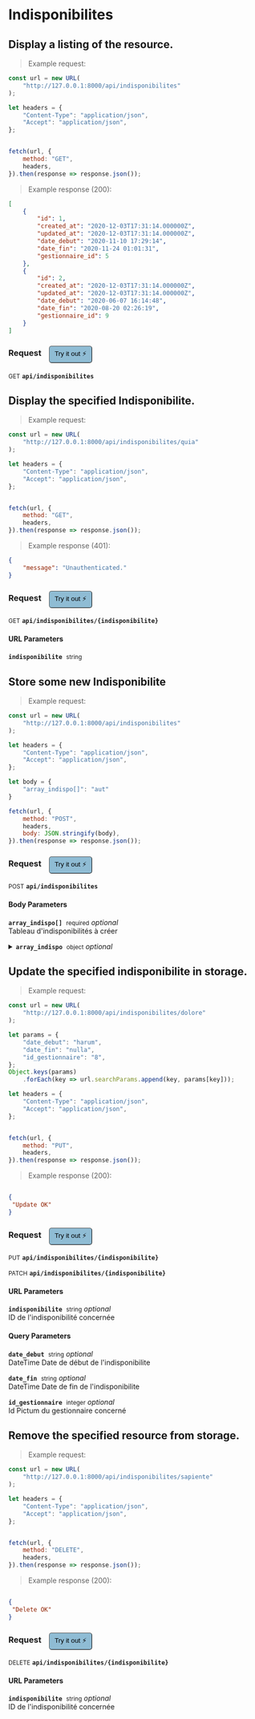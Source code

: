 # Indisponibilites


## Display a listing of the resource.




> Example request:

```javascript
const url = new URL(
    "http://127.0.0.1:8000/api/indisponibilites"
);

let headers = {
    "Content-Type": "application/json",
    "Accept": "application/json",
};


fetch(url, {
    method: "GET",
    headers,
}).then(response => response.json());
```


> Example response (200):

```json
[
    {
        "id": 1,
        "created_at": "2020-12-03T17:31:14.000000Z",
        "updated_at": "2020-12-03T17:31:14.000000Z",
        "date_debut": "2020-11-10 17:29:14",
        "date_fin": "2020-11-24 01:01:31",
        "gestionnaire_id": 5
    },
    {
        "id": 2,
        "created_at": "2020-12-03T17:31:14.000000Z",
        "updated_at": "2020-12-03T17:31:14.000000Z",
        "date_debut": "2020-06-07 16:14:48",
        "date_fin": "2020-08-20 02:26:19",
        "gestionnaire_id": 9
    }
]
```
<div id="execution-results-GETapi-indisponibilites" hidden>
    <blockquote>Received response<span id="execution-response-status-GETapi-indisponibilites"></span>:</blockquote>
    <pre class="json"><code id="execution-response-content-GETapi-indisponibilites"></code></pre>
</div>
<div id="execution-error-GETapi-indisponibilites" hidden>
    <blockquote>Request failed with error:</blockquote>
    <pre><code id="execution-error-message-GETapi-indisponibilites"></code></pre>
</div>
<form id="form-GETapi-indisponibilites" data-method="GET" data-path="api/indisponibilites" data-authed="0" data-hasfiles="0" data-headers='{"Content-Type":"application\/json","Accept":"application\/json"}' onsubmit="event.preventDefault(); executeTryOut('GETapi-indisponibilites', this);">
<h3>
    Request&nbsp;&nbsp;&nbsp;
        <button type="button" style="background-color: #8fbcd4; padding: 5px 10px; border-radius: 5px; border-width: thin;" id="btn-tryout-GETapi-indisponibilites" onclick="tryItOut('GETapi-indisponibilites');">Try it out ⚡</button>
    <button type="button" style="background-color: #c97a7e; padding: 5px 10px; border-radius: 5px; border-width: thin;" id="btn-canceltryout-GETapi-indisponibilites" onclick="cancelTryOut('GETapi-indisponibilites');" hidden>Cancel</button>&nbsp;&nbsp;
    <button type="submit" style="background-color: #6ac174; padding: 5px 10px; border-radius: 5px; border-width: thin;" id="btn-executetryout-GETapi-indisponibilites" hidden>Send Request 💥</button>
    </h3>
<p>
<small class="badge badge-green">GET</small>
 <b><code>api/indisponibilites</code></b>
</p>
</form>


## Display the specified Indisponibilite.




> Example request:

```javascript
const url = new URL(
    "http://127.0.0.1:8000/api/indisponibilites/quia"
);

let headers = {
    "Content-Type": "application/json",
    "Accept": "application/json",
};


fetch(url, {
    method: "GET",
    headers,
}).then(response => response.json());
```


> Example response (401):

```json
{
    "message": "Unauthenticated."
}
```
<div id="execution-results-GETapi-indisponibilites--indisponibilite-" hidden>
    <blockquote>Received response<span id="execution-response-status-GETapi-indisponibilites--indisponibilite-"></span>:</blockquote>
    <pre class="json"><code id="execution-response-content-GETapi-indisponibilites--indisponibilite-"></code></pre>
</div>
<div id="execution-error-GETapi-indisponibilites--indisponibilite-" hidden>
    <blockquote>Request failed with error:</blockquote>
    <pre><code id="execution-error-message-GETapi-indisponibilites--indisponibilite-"></code></pre>
</div>
<form id="form-GETapi-indisponibilites--indisponibilite-" data-method="GET" data-path="api/indisponibilites/{indisponibilite}" data-authed="0" data-hasfiles="0" data-headers='{"Content-Type":"application\/json","Accept":"application\/json"}' onsubmit="event.preventDefault(); executeTryOut('GETapi-indisponibilites--indisponibilite-', this);">
<h3>
    Request&nbsp;&nbsp;&nbsp;
        <button type="button" style="background-color: #8fbcd4; padding: 5px 10px; border-radius: 5px; border-width: thin;" id="btn-tryout-GETapi-indisponibilites--indisponibilite-" onclick="tryItOut('GETapi-indisponibilites--indisponibilite-');">Try it out ⚡</button>
    <button type="button" style="background-color: #c97a7e; padding: 5px 10px; border-radius: 5px; border-width: thin;" id="btn-canceltryout-GETapi-indisponibilites--indisponibilite-" onclick="cancelTryOut('GETapi-indisponibilites--indisponibilite-');" hidden>Cancel</button>&nbsp;&nbsp;
    <button type="submit" style="background-color: #6ac174; padding: 5px 10px; border-radius: 5px; border-width: thin;" id="btn-executetryout-GETapi-indisponibilites--indisponibilite-" hidden>Send Request 💥</button>
    </h3>
<p>
<small class="badge badge-green">GET</small>
 <b><code>api/indisponibilites/{indisponibilite}</code></b>
</p>
<h4 class="fancy-heading-panel"><b>URL Parameters</b></h4>
<p>
<b><code>indisponibilite</code></b>&nbsp;&nbsp;<small>string</small>  &nbsp;
<input type="text" name="indisponibilite" data-endpoint="GETapi-indisponibilites--indisponibilite-" data-component="url" required  hidden>
<br>
</p>
</form>


## Store some new Indisponibilite




> Example request:

```javascript
const url = new URL(
    "http://127.0.0.1:8000/api/indisponibilites"
);

let headers = {
    "Content-Type": "application/json",
    "Accept": "application/json",
};

let body = {
    "array_indispo[]": "aut"
}

fetch(url, {
    method: "POST",
    headers,
    body: JSON.stringify(body),
}).then(response => response.json());
```


<div id="execution-results-POSTapi-indisponibilites" hidden>
    <blockquote>Received response<span id="execution-response-status-POSTapi-indisponibilites"></span>:</blockquote>
    <pre class="json"><code id="execution-response-content-POSTapi-indisponibilites"></code></pre>
</div>
<div id="execution-error-POSTapi-indisponibilites" hidden>
    <blockquote>Request failed with error:</blockquote>
    <pre><code id="execution-error-message-POSTapi-indisponibilites"></code></pre>
</div>
<form id="form-POSTapi-indisponibilites" data-method="POST" data-path="api/indisponibilites" data-authed="0" data-hasfiles="0" data-headers='{"Content-Type":"application\/json","Accept":"application\/json"}' onsubmit="event.preventDefault(); executeTryOut('POSTapi-indisponibilites', this);">
<h3>
    Request&nbsp;&nbsp;&nbsp;
        <button type="button" style="background-color: #8fbcd4; padding: 5px 10px; border-radius: 5px; border-width: thin;" id="btn-tryout-POSTapi-indisponibilites" onclick="tryItOut('POSTapi-indisponibilites');">Try it out ⚡</button>
    <button type="button" style="background-color: #c97a7e; padding: 5px 10px; border-radius: 5px; border-width: thin;" id="btn-canceltryout-POSTapi-indisponibilites" onclick="cancelTryOut('POSTapi-indisponibilites');" hidden>Cancel</button>&nbsp;&nbsp;
    <button type="submit" style="background-color: #6ac174; padding: 5px 10px; border-radius: 5px; border-width: thin;" id="btn-executetryout-POSTapi-indisponibilites" hidden>Send Request 💥</button>
    </h3>
<p>
<small class="badge badge-black">POST</small>
 <b><code>api/indisponibilites</code></b>
</p>
<h4 class="fancy-heading-panel"><b>Body Parameters</b></h4>
<p>
<b><code>array_indispo[]</code></b>&nbsp;&nbsp;<small>required</small>     <i>optional</i> &nbsp;
<input type="text" name="array_indispo.0" data-endpoint="POSTapi-indisponibilites" data-component="body"  hidden>
<br>
Tableau d'indisponibilités à créer</p>
<p>
<details>
<summary>
<b><code>array_indispo</code></b>&nbsp;&nbsp;<small>object</small>     <i>optional</i> &nbsp;
<br>
</summary>
<br>
<p>
<b><code>array_indispo[].date_debut</code></b>&nbsp;&nbsp;<small>DateTime</small>  &nbsp;
<input type="text" name="array_indispo.0.date_debut" data-endpoint="POSTapi-indisponibilites" data-component="body" required  hidden>
<br>
Date de début de l'indisponibilite</p>
<p>
<b><code>array_indispo[].date_fin</code></b>&nbsp;&nbsp;<small>DateTime</small>  &nbsp;
<input type="text" name="array_indispo.0.date_fin" data-endpoint="POSTapi-indisponibilites" data-component="body" required  hidden>
<br>
Date de fin de l'indisponibilite</p>
<p>
<b><code>array_indispo[].id_gestionnaire</code></b>&nbsp;&nbsp;<small>integer</small>  &nbsp;
<input type="number" name="array_indispo.0.id_gestionnaire" data-endpoint="POSTapi-indisponibilites" data-component="body" required  hidden>
<br>
Id Pictum du gestionnaire concerné</p>
</details>
</p>

</form>


## Update the specified indisponibilite in storage.




> Example request:

```javascript
const url = new URL(
    "http://127.0.0.1:8000/api/indisponibilites/dolore"
);

let params = {
    "date_debut": "harum",
    "date_fin": "nulla",
    "id_gestionnaire": "8",
};
Object.keys(params)
    .forEach(key => url.searchParams.append(key, params[key]));

let headers = {
    "Content-Type": "application/json",
    "Accept": "application/json",
};


fetch(url, {
    method: "PUT",
    headers,
}).then(response => response.json());
```


> Example response (200):

```json

{
 "Update OK"
}
```
<div id="execution-results-PUTapi-indisponibilites--indisponibilite-" hidden>
    <blockquote>Received response<span id="execution-response-status-PUTapi-indisponibilites--indisponibilite-"></span>:</blockquote>
    <pre class="json"><code id="execution-response-content-PUTapi-indisponibilites--indisponibilite-"></code></pre>
</div>
<div id="execution-error-PUTapi-indisponibilites--indisponibilite-" hidden>
    <blockquote>Request failed with error:</blockquote>
    <pre><code id="execution-error-message-PUTapi-indisponibilites--indisponibilite-"></code></pre>
</div>
<form id="form-PUTapi-indisponibilites--indisponibilite-" data-method="PUT" data-path="api/indisponibilites/{indisponibilite}" data-authed="0" data-hasfiles="0" data-headers='{"Content-Type":"application\/json","Accept":"application\/json"}' onsubmit="event.preventDefault(); executeTryOut('PUTapi-indisponibilites--indisponibilite-', this);">
<h3>
    Request&nbsp;&nbsp;&nbsp;
        <button type="button" style="background-color: #8fbcd4; padding: 5px 10px; border-radius: 5px; border-width: thin;" id="btn-tryout-PUTapi-indisponibilites--indisponibilite-" onclick="tryItOut('PUTapi-indisponibilites--indisponibilite-');">Try it out ⚡</button>
    <button type="button" style="background-color: #c97a7e; padding: 5px 10px; border-radius: 5px; border-width: thin;" id="btn-canceltryout-PUTapi-indisponibilites--indisponibilite-" onclick="cancelTryOut('PUTapi-indisponibilites--indisponibilite-');" hidden>Cancel</button>&nbsp;&nbsp;
    <button type="submit" style="background-color: #6ac174; padding: 5px 10px; border-radius: 5px; border-width: thin;" id="btn-executetryout-PUTapi-indisponibilites--indisponibilite-" hidden>Send Request 💥</button>
    </h3>
<p>
<small class="badge badge-darkblue">PUT</small>
 <b><code>api/indisponibilites/{indisponibilite}</code></b>
</p>
<p>
<small class="badge badge-purple">PATCH</small>
 <b><code>api/indisponibilites/{indisponibilite}</code></b>
</p>
<h4 class="fancy-heading-panel"><b>URL Parameters</b></h4>
<p>
<b><code>indisponibilite</code></b>&nbsp;&nbsp;<small>string</small>     <i>optional</i> &nbsp;
<input type="text" name="indisponibilite" data-endpoint="PUTapi-indisponibilites--indisponibilite-" data-component="url"  hidden>
<br>
ID de l'indisponibilité concernée</p>
<h4 class="fancy-heading-panel"><b>Query Parameters</b></h4>
<p>
<b><code>date_debut</code></b>&nbsp;&nbsp;<small>string</small>     <i>optional</i> &nbsp;
<input type="text" name="date_debut" data-endpoint="PUTapi-indisponibilites--indisponibilite-" data-component="query"  hidden>
<br>
DateTime Date de début de l'indisponibilite</p>
<p>
<b><code>date_fin</code></b>&nbsp;&nbsp;<small>string</small>     <i>optional</i> &nbsp;
<input type="text" name="date_fin" data-endpoint="PUTapi-indisponibilites--indisponibilite-" data-component="query"  hidden>
<br>
DateTime Date de fin de l'indisponibilite</p>
<p>
<b><code>id_gestionnaire</code></b>&nbsp;&nbsp;<small>integer</small>     <i>optional</i> &nbsp;
<input type="number" name="id_gestionnaire" data-endpoint="PUTapi-indisponibilites--indisponibilite-" data-component="query"  hidden>
<br>
Id Pictum du gestionnaire concerné</p>
</form>


## Remove the specified resource from storage.




> Example request:

```javascript
const url = new URL(
    "http://127.0.0.1:8000/api/indisponibilites/sapiente"
);

let headers = {
    "Content-Type": "application/json",
    "Accept": "application/json",
};


fetch(url, {
    method: "DELETE",
    headers,
}).then(response => response.json());
```


> Example response (200):

```json

{
 "Delete OK"
}
```
<div id="execution-results-DELETEapi-indisponibilites--indisponibilite-" hidden>
    <blockquote>Received response<span id="execution-response-status-DELETEapi-indisponibilites--indisponibilite-"></span>:</blockquote>
    <pre class="json"><code id="execution-response-content-DELETEapi-indisponibilites--indisponibilite-"></code></pre>
</div>
<div id="execution-error-DELETEapi-indisponibilites--indisponibilite-" hidden>
    <blockquote>Request failed with error:</blockquote>
    <pre><code id="execution-error-message-DELETEapi-indisponibilites--indisponibilite-"></code></pre>
</div>
<form id="form-DELETEapi-indisponibilites--indisponibilite-" data-method="DELETE" data-path="api/indisponibilites/{indisponibilite}" data-authed="0" data-hasfiles="0" data-headers='{"Content-Type":"application\/json","Accept":"application\/json"}' onsubmit="event.preventDefault(); executeTryOut('DELETEapi-indisponibilites--indisponibilite-', this);">
<h3>
    Request&nbsp;&nbsp;&nbsp;
        <button type="button" style="background-color: #8fbcd4; padding: 5px 10px; border-radius: 5px; border-width: thin;" id="btn-tryout-DELETEapi-indisponibilites--indisponibilite-" onclick="tryItOut('DELETEapi-indisponibilites--indisponibilite-');">Try it out ⚡</button>
    <button type="button" style="background-color: #c97a7e; padding: 5px 10px; border-radius: 5px; border-width: thin;" id="btn-canceltryout-DELETEapi-indisponibilites--indisponibilite-" onclick="cancelTryOut('DELETEapi-indisponibilites--indisponibilite-');" hidden>Cancel</button>&nbsp;&nbsp;
    <button type="submit" style="background-color: #6ac174; padding: 5px 10px; border-radius: 5px; border-width: thin;" id="btn-executetryout-DELETEapi-indisponibilites--indisponibilite-" hidden>Send Request 💥</button>
    </h3>
<p>
<small class="badge badge-red">DELETE</small>
 <b><code>api/indisponibilites/{indisponibilite}</code></b>
</p>
<h4 class="fancy-heading-panel"><b>URL Parameters</b></h4>
<p>
<b><code>indisponibilite</code></b>&nbsp;&nbsp;<small>string</small>     <i>optional</i> &nbsp;
<input type="text" name="indisponibilite" data-endpoint="DELETEapi-indisponibilites--indisponibilite-" data-component="url"  hidden>
<br>
ID de l'indisponibilité concernée</p>
</form>




